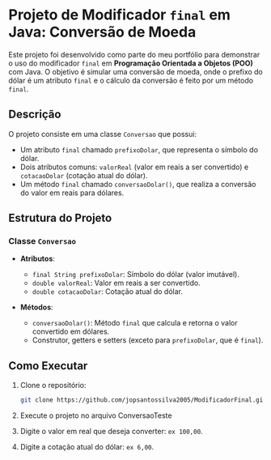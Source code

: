 # Projeto de Modificador `final` em Java: Conversão de Moeda

Este projeto foi desenvolvido como parte do meu portfólio para demonstrar o uso do modificador `final` em **Programação Orientada a Objetos (POO)** com Java. O objetivo é simular uma conversão de moeda, onde o prefixo do dólar é um atributo `final` e o cálculo da conversão é feito por um método `final`.

## Descrição

O projeto consiste em uma classe `Conversao` que possui:
- Um atributo `final` chamado `prefixoDolar`, que representa o símbolo do dólar.
- Dois atributos comuns: `valorReal` (valor em reais a ser convertido) e `cotacaoDolar` (cotação atual do dólar).
- Um método `final` chamado `conversaoDolar()`, que realiza a conversão do valor em reais para dólares.

## Estrutura do Projeto

### Classe `Conversao`

- **Atributos**:
  - `final String prefixoDolar`: Símbolo do dólar (valor imutável).
  - `double valorReal`: Valor em reais a ser convertido.
  - `double cotacaoDolar`: Cotação atual do dólar.

- **Métodos**:
  - `conversaoDolar()`: Método `final` que calcula e retorna o valor convertido em dólares.
  - Construtor, getters e setters (exceto para `prefixoDolar`, que é `final`).

## Como Executar

1. Clone o repositório:
   ```bash
   git clone https://github.com/jopsantossilva2005/ModificadorFinal.git

2. Execute o projeto no arquivo ConversaoTeste

3. Digite o valor em real que deseja converter: `ex 100,00`.

4. Digite a cotação atual do dólar: `ex 6,00`.
